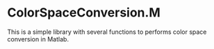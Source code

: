 # ColorSpaceConversion.M

This is a simple library with several functions to performs color space conversion in Matlab.
